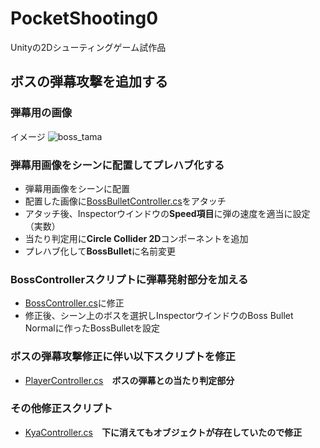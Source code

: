 # PocketShooting0
Unityの2Dシューティングゲーム試作品
## ボスの弾幕攻撃を追加する
### 弾幕用の画像
イメージ
![boss_tama](https://user-images.githubusercontent.com/32384416/138202419-e1cbc91d-13dd-4524-8ef2-44bf684581d8.png)

### 弾幕用画像をシーンに配置してプレハブ化する
- 弾幕用画像をシーンに配置
- 配置した画像に[BossBulletController.cs](https://github.com/mrgarita/PocketShooting0/blob/boss_bullet1/BossBulletController.cs)をアタッチ
- アタッチ後、Inspectorウインドウの**Speed項目**に弾の速度を適当に設定（実数）
- 当たり判定用に**Circle Collider 2D**コンポーネントを追加
- プレハブ化して**BossBullet**に名前変更

### BossControllerスクリプトに弾幕発射部分を加える
- [BossController.cs](https://github.com/mrgarita/PocketShooting0/blob/boss_bullet1/BossController.cs)に修正
- 修正後、シーン上のボスを選択しInspectorウインドウのBoss Bullet Normalに作ったBossBulletを設定

### ボスの弾幕攻撃修正に伴い以下スクリプトを修正
- [PlayerController.cs](https://github.com/mrgarita/PocketShooting0/blob/boss_bullet1/PlayerController.cs)　**ボスの弾幕との当たり判定部分**

### その他修正スクリプト
- [KyaController.cs](https://github.com/mrgarita/PocketShooting0/blob/boss_bullet1/KyaController.cs)　**下に消えてもオブジェクトが存在していたので修正**
